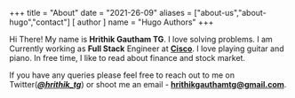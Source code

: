 +++
title = "About"
date = "2021-26-09"
aliases = ["about-us","about-hugo","contact"]
[ author ]
  name = "Hugo Authors"
+++

Hi There! My name is **Hrithik Gautham TG**. I love solving problems. I am Currently working as **Full Stack** Engineer at **[Cisco](https://cisco.com)**. I love playing guitar and piano. In free time, I like to read about finance and stock market. 



If you have any queries please feel free to reach out to me on Twitter(***[@hrithik_tg](https://twitter.com/hrithik_tg)***) or shoot me an email - **hrithikgauthamtg@gmail.com**.